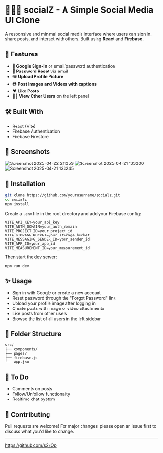 # 🧑‍🤝‍🧑 socialZ - A Simple Social Media UI Clone

A responsive and minimal social media interface where users can sign in, share posts, and interact with others. Built using **React** and **Firebase**.

## 🚀 Features

- 🔐 **Google Sign-In** or email/password authentication  
- 🔁 **Password Reset** via email  
- 🖼️ **Upload Profile Picture**  
- 📷 **Post Images and Videos with captions**  
- ❤️ **Like Posts**  
- 🧑‍💻 **View Other Users** on the left panel  

## 🛠️ Built With

- React (Vite)  
- Firebase Authentication  
- Firebase Firestore  

## 📸 Screenshots

![Screenshot 2025-04-22 211359](https://github.com/user-attachments/assets/1a81577e-c7fd-425f-a1fa-6c7eb3e8c6fe)
![Screenshot 2025-04-21 133300](https://github.com/user-attachments/assets/4862bc98-3eb9-4963-8019-9e78a4153c87)
![Screenshot 2025-04-21 133245](https://github.com/user-attachments/assets/284e5384-36df-495e-8094-c816f415b50c)


## 🔧 Installation

```bash
git clone https://github.com/yourusername/socialz.git
cd socialz
npm install
```

Create a `.env` file in the root directory and add your Firebase config:

```env
VITE_API_KEY=your_api_key
VITE_AUTH_DOMAIN=your_auth_domain
VITE_PROJECT_ID=your_project_id
VITE_STORAGE_BUCKET=your_storage_bucket
VITE_MESSAGING_SENDER_ID=your_sender_id
VITE_APP_ID=your_app_id
VITE_MEASUREMENT_ID=your_measurement_id
```

Then start the dev server:

```bash
npm run dev
```

## ✨ Usage

- Sign in with Google or create a new account  
- Reset password through the "Forgot Password" link  
- Upload your profile image after logging in  
- Create posts with image or video attachments  
- Like posts from other users  
- Browse the list of all users in the left sidebar  

## 📂 Folder Structure

```
src/
├── components/
├── pages/
├── firebase.js
└── App.jsx
```

## 📌 To Do

- Comments on posts  
- Follow/Unfollow functionality  
- Realtime chat system  

## 🤝 Contributing

Pull requests are welcome! For major changes, please open an issue first to discuss what you'd like to change.

---

https://github.com/s2kOp

